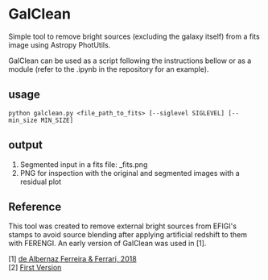 # GalClean

Simple tool to remove bright sources (excluding the galaxy itself) from a fits image using Astropy PhotUtils.

GalClean can be used as a script following the instructions bellow or as a module (refer to the .ipynb in the repository for an example).


## usage

```shell
python galclean.py <file_path_to_fits> [--siglevel SIGLEVEL] [--min_size MIN_SIZE]
```

## output

1. Segmented input in a fits file: <path>_fits.png
2. PNG for inspection with the original and segmented images with a residual plot

## Reference
This tool was created to remove external bright sources from EFIGI's stamps to avoid source blending
after applying artificial redshift to them with FERENGI. An early version of GalClean was used in [1]. 

[1] [de Albernaz Ferreira & Ferrari, 2018](http://adsabs.harvard.edu/abs/2018MNRAS.473.2701D) \
[2] [First Version](https://github.com/astroferreira/galclean/blob/44ecb2cf4902133c27c4d357b9f72f951b4d5d04/galclean.py)
